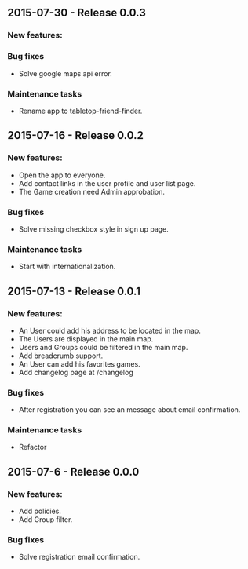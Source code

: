 ## 2015-07-30 - Release 0.0.3

### New features:

### Bug fixes
  - Solve google maps api error.

### Maintenance tasks
  - Rename app to tabletop-friend-finder.

## 2015-07-16 - Release 0.0.2

### New features:
  - Open the app to everyone.
  - Add contact links in the user profile and user list page.
  - The Game creation need Admin approbation.

### Bug fixes
  - Solve missing checkbox style in sign up page.

### Maintenance tasks
  - Start with internationalization.

## 2015-07-13 - Release 0.0.1

### New features:
  - An User could add his address to be located in the map.
  - The Users are displayed in the main map.
  - Users and Groups could be filtered in the main map.
  - Add breadcrumb support.
  - An User can add his favorites games.
  - Add changelog page at /changelog

### Bug fixes
  - After registration you can see an message about email confirmation.

### Maintenance tasks
  - Refactor

## 2015-07-6 - Release 0.0.0

### New features:
  - Add policies.
  - Add Group filter.

### Bug fixes
  - Solve registration email confirmation.
